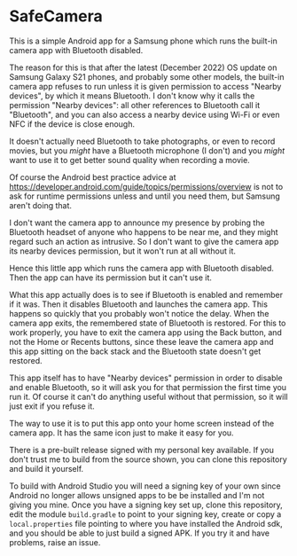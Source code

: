 # SafeCamera
This is a simple Android app for a Samsung phone which runs the built-in camera app
with Bluetooth disabled.

The reason for this is that after the latest (December 2022) OS update on
Samsung Galaxy S21 phones, and probably some other models, the built-in camera app
refuses to run unless it is given permission to access "Nearby devices",
by which it means Bluetooth. I don't know why it calls the permission
"Nearby devices": all other references to Bluetooth call it "Bluetooth",
and you can also access a nearby device using Wi-Fi or even NFC if the device
is close enough.

It doesn't actually need Bluetooth to take photographs, or even to record movies,
but you *might* have a Bluetooth microphone (I don't) and you *might* want to use
it to get better sound quality when recording a movie.

Of course the Android best practice advice at
https://developer.android.com/guide/topics/permissions/overview
is not to ask for runtime permissions unless and until you need them,
but Samsung aren't doing that.

I don't want the camera app to announce my presence by probing the Bluetooth headset of
anyone who happens to be near me, and they might regard such an action as intrusive.
So I don't want to give the camera app its nearby devices permission, but it won't
run at all without it.

Hence this little app which runs the camera app with Bluetooth disabled.
Then the app can have its permission but it can't use it.

What this app actually does is to see if Bluetooth is enabled and remember if it
was. Then it disables Bluetooth and launches the camera app. This happens so quickly
that you probably won't notice the delay. When the camera app exits, the remembered
state of Bluetooth is restored. For this to work properly, you have to exit the
camera app using the Back button, and not the Home or Recents buttons, since these
leave the camera app and this app sitting on the back stack and the Bluetooth state
doesn't get restored.

This app itself has to have "Nearby devices" permission in order to disable
and enable Bluetooth, so it will ask you for that permission the first time
you run it. Of course it can't do anything useful without that permission,
so it will just exit if you refuse it.

The way to use it is to put this app onto your home screen instead of the camera app.
It has the same icon just to make it easy for you.

There is a pre-built release signed with my personal key available.
If you don't trust me to build from the source shown, you can clone
this repository and build it yourself.

To build with Android Studio you will need a signing key of your own
since Android no longer allows unsigned apps to be be installed
and I'm not giving you mine. Once you have a signing key set up,
clone this repository, edit the module ```build.gradle``` to
point to your signing key, create or copy a ```local.properties``` file
pointing to where you have installed the Android sdk, and you should
be able to just build a signed APK. If you try it and have problems,
raise an issue.
